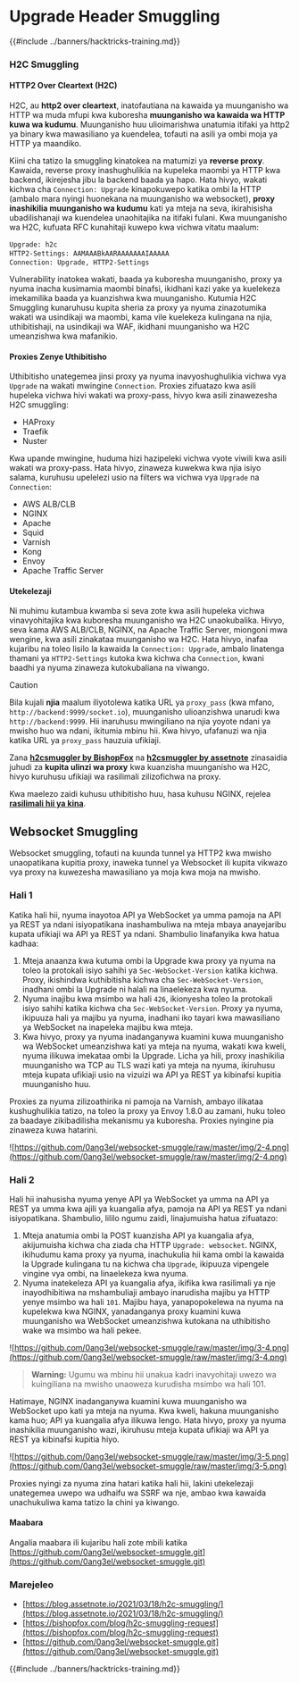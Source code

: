 # Upgrade Header Smuggling

{{#include ../banners/hacktricks-training.md}}

### H2C Smuggling <a href="#http2-over-cleartext-h2c" id="http2-over-cleartext-h2c"></a>

#### HTTP2 Over Cleartext (H2C) <a href="#http2-over-cleartext-h2c" id="http2-over-cleartext-h2c"></a>

H2C, au **http2 over cleartext**, inatofautiana na kawaida ya muunganisho wa HTTP wa muda mfupi kwa kuboresha **muunganisho wa kawaida wa HTTP kuwa wa kudumu**. Muunganisho huu ulioimarishwa unatumia itifaki ya http2 ya binary kwa mawasiliano ya kuendelea, tofauti na asili ya ombi moja ya HTTP ya maandiko.

Kiini cha tatizo la smuggling kinatokea na matumizi ya **reverse proxy**. Kawaida, reverse proxy inashughulikia na kupeleka maombi ya HTTP kwa backend, ikirejesha jibu la backend baada ya hapo. Hata hivyo, wakati kichwa cha `Connection: Upgrade` kinapokuwepo katika ombi la HTTP (ambalo mara nyingi huonekana na muunganisho wa websocket), **proxy inashikilia muunganisho wa kudumu** kati ya mteja na seva, ikirahisisha ubadilishanaji wa kuendelea unaohitajika na itifaki fulani. Kwa muunganisho wa H2C, kufuata RFC kunahitaji kuwepo kwa vichwa vitatu maalum:
```
Upgrade: h2c
HTTP2-Settings: AAMAAABkAARAAAAAAAIAAAAA
Connection: Upgrade, HTTP2-Settings
```
Vulnerability inatokea wakati, baada ya kuboresha muunganisho, proxy ya nyuma inacha kusimamia maombi binafsi, ikidhani kazi yake ya kuelekeza imekamilika baada ya kuanzishwa kwa muunganisho. Kutumia H2C Smuggling kunaruhusu kupita sheria za proxy ya nyuma zinazotumika wakati wa usindikaji wa maombi, kama vile kuelekeza kulingana na njia, uthibitishaji, na usindikaji wa WAF, ikidhani muunganisho wa H2C umeanzishwa kwa mafanikio.

#### Proxies Zenye Uthibitisho <a href="#exploitation" id="exploitation"></a>

Uthibitisho unategemea jinsi proxy ya nyuma inavyoshughulikia vichwa vya `Upgrade` na wakati mwingine `Connection`. Proxies zifuatazo kwa asili hupeleka vichwa hivi wakati wa proxy-pass, hivyo kwa asili zinawezesha H2C smuggling:

- HAProxy
- Traefik
- Nuster

Kwa upande mwingine, huduma hizi hazipeleki vichwa vyote viwili kwa asili wakati wa proxy-pass. Hata hivyo, zinaweza kuwekwa kwa njia isiyo salama, kuruhusu upelelezi usio na filters wa vichwa vya `Upgrade` na `Connection`:

- AWS ALB/CLB
- NGINX
- Apache
- Squid
- Varnish
- Kong
- Envoy
- Apache Traffic Server

#### Utekelezaji <a href="#exploitation" id="exploitation"></a>

Ni muhimu kutambua kwamba si seva zote kwa asili hupeleka vichwa vinavyohitajika kwa kuboresha muunganisho wa H2C unaokubalika. Hivyo, seva kama AWS ALB/CLB, NGINX, na Apache Traffic Server, miongoni mwa wengine, kwa asili zinakataa muunganisho wa H2C. Hata hivyo, inafaa kujaribu na toleo lisilo la kawaida la `Connection: Upgrade`, ambalo linatenga thamani ya `HTTP2-Settings` kutoka kwa kichwa cha `Connection`, kwani baadhi ya nyuma zinaweza kutokubaliana na viwango.

> [!CAUTION]
> Bila kujali **njia** maalum iliyotolewa katika URL ya `proxy_pass` (kwa mfano, `http://backend:9999/socket.io`), muunganisho ulioanzishwa unarudi kwa `http://backend:9999`. Hii inaruhusu mwingiliano na njia yoyote ndani ya mwisho huo wa ndani, ikitumia mbinu hii. Kwa hivyo, ufafanuzi wa njia katika URL ya `proxy_pass` hauzuia ufikiaji.

Zana [**h2csmuggler by BishopFox**](https://github.com/BishopFox/h2csmuggler) na [**h2csmuggler by assetnote**](https://github.com/assetnote/h2csmuggler) zinasaidia juhudi za **kupita ulinzi wa proxy** kwa kuanzisha muunganisho wa H2C, hivyo kuruhusu ufikiaji wa rasilimali zilizofichwa na proxy.

Kwa maelezo zaidi kuhusu uthibitisho huu, hasa kuhusu NGINX, rejelea [**rasilimali hii ya kina**](../network-services-pentesting/pentesting-web/nginx.md#proxy_set_header-upgrade-and-connection).

## Websocket Smuggling

Websocket smuggling, tofauti na kuunda tunnel ya HTTP2 kwa mwisho unaopatikana kupitia proxy, inaweka tunnel ya Websocket ili kupita vikwazo vya proxy na kuwezesha mawasiliano ya moja kwa moja na mwisho.

### Hali 1

Katika hali hii, nyuma inayotoa API ya WebSocket ya umma pamoja na API ya REST ya ndani isiyopatikana inashambuliwa na mteja mbaya anayejaribu kupata ufikiaji wa API ya REST ya ndani. Shambulio linafanyika kwa hatua kadhaa:

1. Mteja anaanza kwa kutuma ombi la Upgrade kwa proxy ya nyuma na toleo la protokali isiyo sahihi ya `Sec-WebSocket-Version` katika kichwa. Proxy, ikishindwa kuthibitisha kichwa cha `Sec-WebSocket-Version`, inadhani ombi la Upgrade ni halali na linaelekeza kwa nyuma.
2. Nyuma inajibu kwa msimbo wa hali `426`, ikionyesha toleo la protokali isiyo sahihi katika kichwa cha `Sec-WebSocket-Version`. Proxy ya nyuma, ikipuuza hali ya majibu ya nyuma, inadhani iko tayari kwa mawasiliano ya WebSocket na inapeleka majibu kwa mteja.
3. Kwa hivyo, proxy ya nyuma inadanganywa kuamini kuwa muunganisho wa WebSocket umeanzishwa kati ya mteja na nyuma, wakati kwa kweli, nyuma ilikuwa imekataa ombi la Upgrade. Licha ya hili, proxy inashikilia muunganisho wa TCP au TLS wazi kati ya mteja na nyuma, ikiruhusu mteja kupata ufikiaji usio na vizuizi wa API ya REST ya kibinafsi kupitia muunganisho huu.

Proxies za nyuma zilizoathirika ni pamoja na Varnish, ambayo ilikataa kushughulikia tatizo, na toleo la proxy ya Envoy 1.8.0 au zamani, huku toleo za baadaye zikibadilisha mekanismu ya kuboresha. Proxies nyingine pia zinaweza kuwa hatarini.

![https://github.com/0ang3el/websocket-smuggle/raw/master/img/2-4.png](https://github.com/0ang3el/websocket-smuggle/raw/master/img/2-4.png)

### Hali 2

Hali hii inahusisha nyuma yenye API ya WebSocket ya umma na API ya REST ya umma kwa ajili ya kuangalia afya, pamoja na API ya REST ya ndani isiyopatikana. Shambulio, lililo ngumu zaidi, linajumuisha hatua zifuatazo:

1. Mteja anatumia ombi la POST kuanzisha API ya kuangalia afya, akijumuisha kichwa cha ziada cha HTTP `Upgrade: websocket`. NGINX, ikihudumu kama proxy ya nyuma, inachukulia hii kama ombi la kawaida la Upgrade kulingana tu na kichwa cha `Upgrade`, ikipuuza vipengele vingine vya ombi, na linaelekeza kwa nyuma.
2. Nyuma inatekeleza API ya kuangalia afya, ikifika kwa rasilimali ya nje inayodhibitiwa na mshambuliaji ambayo inarudisha majibu ya HTTP yenye msimbo wa hali `101`. Majibu haya, yanapopokelewa na nyuma na kupelekwa kwa NGINX, yanadanganya proxy kuamini kuwa muunganisho wa WebSocket umeanzishwa kutokana na uthibitisho wake wa msimbo wa hali pekee.

![https://github.com/0ang3el/websocket-smuggle/raw/master/img/3-4.png](https://github.com/0ang3el/websocket-smuggle/raw/master/img/3-4.png)

> **Warning:** Ugumu wa mbinu hii unakua kadri inavyohitaji uwezo wa kuingiliana na mwisho unaoweza kurudisha msimbo wa hali 101.

Hatimaye, NGINX inadanganywa kuamini kuwa muunganisho wa WebSocket upo kati ya mteja na nyuma. Kwa kweli, hakuna muunganisho kama huo; API ya kuangalia afya ilikuwa lengo. Hata hivyo, proxy ya nyuma inashikilia muunganisho wazi, ikiruhusu mteja kupata ufikiaji wa API ya REST ya kibinafsi kupitia hiyo.

![https://github.com/0ang3el/websocket-smuggle/raw/master/img/3-5.png](https://github.com/0ang3el/websocket-smuggle/raw/master/img/3-5.png)

Proxies nyingi za nyuma zina hatari katika hali hii, lakini utekelezaji unategemea uwepo wa udhaifu wa SSRF wa nje, ambao kwa kawaida unachukuliwa kama tatizo la chini ya kiwango.

#### Maabara

Angalia maabara ili kujaribu hali zote mbili katika [https://github.com/0ang3el/websocket-smuggle.git](https://github.com/0ang3el/websocket-smuggle.git)

### Marejeleo

- [https://blog.assetnote.io/2021/03/18/h2c-smuggling/](https://blog.assetnote.io/2021/03/18/h2c-smuggling/)
- [https://bishopfox.com/blog/h2c-smuggling-request](https://bishopfox.com/blog/h2c-smuggling-request)
- [https://github.com/0ang3el/websocket-smuggle.git](https://github.com/0ang3el/websocket-smuggle.git)

{{#include ../banners/hacktricks-training.md}}
